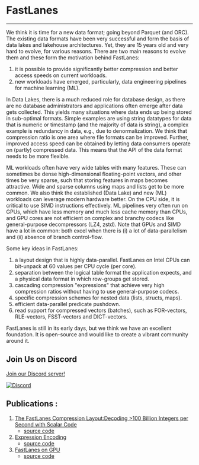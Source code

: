 # FastLanes
---
We think it is time for a new data format; going beyond Parquet (and ORC). The existing data formats have been very successful and form the basis
of data lakes and lakehouse architectures. Yet, they are 15 years old and very hard to evolve, for various reasons. There are two main reasons to 
evolve them and these form the motivation behind FastLanes:
1. it is possible to provide significantly better compression and better access speeds on current workloads.
2. new workloads have emerged, particularly, data engineering pipelines for machine learning (ML).

In Data Lakes, there is a much reduced role for database design, as there are no database administrators and applications often emerge after data gets
collected. This yields many situations where data ends up being stored in sub-optimal formats. Simple examples are using string datatypes for 
data that is numeric or timestamp (and the majority of data is string), a complex example is redundancy in data, e.g., due to denormalization. 
We think that compression ratio is one area where file formats can be improved. Further, improved access speed can be obtained by letting data
consumers operate on (partly) compressed data. This means that the API of the data format needs to be more flexible.

ML workloads often have very wide tables with many features. These can sometimes be dense high-dimensional floating-point vectors, and other times
be very sparse, such that storing features in maps becomes attractive. Wide and sparse columns using maps and lists get to be more common.
We also think the established (Data Lake) and new (ML) workloads can leverage modern hardware better. On the CPU side, it is critical to use SIMD instructions
effectively. ML pipelines very often run on GPUs, which have less memory and much less cache memory than CPUs, and GPU cores are not efficient on
complex and branchy codecs like general-purpose decompressors (LZ4, zstd). Note that GPUs and SIMD have a lot in common: both excel when there is
(i) a lot of data-parallelism and (ii) absence of branch control-flow.

Some key ideas in FastLanes:
1. a layout design that is highly data-parallel. FastLanes on Intel CPUs can bit-unpack at 60 values per CPU cycle (per core).
2. separation between the logical table format the application expects, and a physical data format in which row-groups get stored.
3. cascading compression "expressions" that achieve very high compression ratios without having to use general-purpose codecs.
4. specific compression schemes for nested data (lists, structs, maps).
5. efficient data-parallel predicate pushdown.
6. read support for compressed vectors (batches), such as FOR-vectors, RLE-vectors, FSST-vectors and DICT-vectors.

FastLanes is still in its early days, but we think we have an excellent foundation. It is open-source and would like to create a vibrant community around it.


## Join Us on Discord
[Join our Discord server!](https://discord.gg/u8wtVRh9)

[![Discord](https://img.shields.io/discord/YOUR_SERVER_ID.svg?label=Join%20Us%20on%20Discord&logo=discord)](https://discord.gg/u8wtVRh9)



## Publications :

1. [The FastLanes Compression Layout:Decoding >100 Billion Integers per Second with Scalar Code](https://www.vldb.org/pvldb/vol16/p2132-afroozeh.pdf)
    - [source code]()
2. [Expression Encoding]()
    - [source code]()
3. [FastLanes on GPU]()
    - [source code](publications/fastlanes_on_gpu)
    

